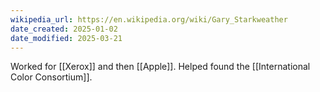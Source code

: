 ```yaml
---
wikipedia_url: https://en.wikipedia.org/wiki/Gary_Starkweather
date_created: 2025-01-02
date_modified: 2025-03-21
---
```

Worked for [[Xerox]] and then [[Apple]].  Helped found the [[International Color Consortium]]. 